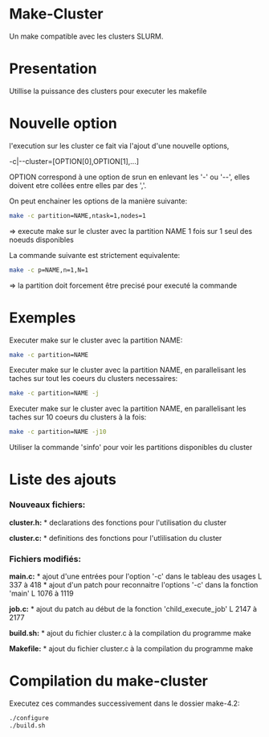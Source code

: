 # Make-Cluster

Un make compatible avec les clusters SLURM.

# Presentation

Utillise la puissance des clusters pour executer les makefile

# Nouvelle option

l'execution sur les cluster ce fait via l'ajout d'une nouvelle options,

-c|--cluster=[OPTION[0],OPTION[1],...]

OPTION correspond à une option de srun en enlevant les '-' ou '--', elles doivent etre collées entre elles par des ','.

On peut enchainer les options de la manière suivante:

```bash
make -c partition=NAME,ntask=1,nodes=1
```
=> execute make sur le cluster avec la partition NAME 1 fois sur 1 seul des noeuds disponibles

La commande suivante est strictement equivalente:

```bash
make -c p=NAME,n=1,N=1
```
=> la partition doit forcement être precisé pour executé la commande

# Exemples

Executer make sur le cluster avec la partition NAME:

```bash
make -c partition=NAME
```
Executer make sur le cluster avec la partition NAME, en parallelisant les taches sur tout les coeurs du clusters necessaires:

```bash
make -c partition=NAME -j
```
Executer make sur le cluster avec la partition NAME, en parallelisant les taches sur 10 coeurs du clusters à la fois:

```bash
make -c partition=NAME -j10
```

Utiliser la commande 'sinfo' pour voir les partitions disponibles du cluster

# Liste des ajouts

### Nouveaux fichiers:

**cluster.h:**
	* declarations des fonctions pour l'utilisation du cluster

**cluster.c:**
	* definitions des fonctions pour l'utlilisation du cluster

### Fichiers modifiés:

**main.c:**
	* ajout d'une entrées pour l'option '-c' dans le tableau des usages L 337 à 418
	* ajout d'un patch pour reconnaitre l'options '-c' dans la fonction 'main' L 1076 à 1119

**job.c:**
 	* ajout du patch au début de la fonction 'child_execute_job' L 2147 à 2177

**build.sh:**
 	* ajout du fichier cluster.c à la compilation du programme make

**Makefile:**
	* ajout du fichier cluster.c à la compilation du programme make

# Compilation du make-cluster

Executez ces commandes successivement dans le dossier make-4.2:

```bash
./configure
./build.sh
```



